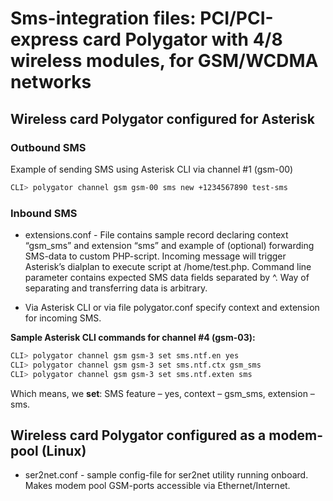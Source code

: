 # Sms-integration files: PCI/PCI-express card Polygator with 4/8 wireless modules, for GSM/WCDMA networks

## Wireless card Polygator configured for Asterisk

### Outbound SMS

Example of sending SMS using Asterisk CLI via channel #1 (gsm-00)

~~~bash
CLI> polygator channel gsm gsm-00 sms new +1234567890 test-sms
~~~

### Inbound SMS

- extensions.conf - File contains sample record declaring context “gsm_sms” and extension “sms” and example of (optional) forwarding SMS-data to custom PHP-script. Incoming message will trigger Asterisk’s dialplan to execute script at /home/test.php. Command line parameter contains expected SMS data fields separated by ^. Way of separating and transferring data is arbitrary.

- Via Asterisk CLI or via file polygator.conf specify context and extension for incoming SMS.

__Sample Asterisk CLI commands for channel #4 (gsm-03):__

~~~bash
CLI> polygator channel gsm gsm-3 set sms.ntf.en yes
CLI> polygator channel gsm gsm-3 set sms.ntf.ctx gsm_sms
CLI> polygator channel gsm gsm-3 set sms.ntf.exten sms
~~~~

Which means, we __set__: SMS feature – yes, context – gsm_sms, extension – sms.

## Wireless card Polygator configured as a modem-pool (Linux)

- ser2net.conf - sample config-file for ser2net utility running onboard. Makes modem pool GSM-ports accessible via Ethernet/Internet.
